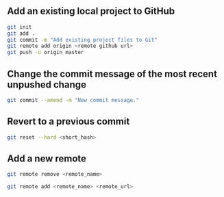 ## Add an existing local project to GitHub

```bash
git init
git add .
git commit -m "Add existing project files to Git"
git remote add origin <remote github url>
git push -u origin master
```

## Change the commit message of the most recent unpushed change

```bash
git commit --amend -m "New commit message."
```

## Revert to a previous commit

```bash
git reset --hard <short_hash>
```

## Add a new remote

```bash
git remote remove <remote_name>

git remote add <remote_name> <remote_url>
```